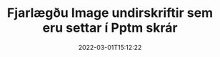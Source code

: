 ---
############################# Static ############################
layout: "auto-gen-signature"
date: 2022-03-01T15:12:22
draft: false
operation: Delete
signaturetype: Image
fileformat: Pptm
productName: .NET
lang: is
productCode: net
otherformats: pdf doc docx docm dot dotm dotx odt ott rtf xls xlsx xlsm xlsb csv ods ots xltx xltm ppt pptx pps ppsx odp otp potx potm pptm ppsm
breadcrumb: Put Image signature on Pptm for C#

############################# Head ############################
head_title: "Eyða Image undirskriftum úr Pptm skrám í gegnum C#"
head_description: "Auðvelt er að eyða tilteknum Image undirskriftum úr undirrituðum Pptm skjölum með stuttum .NET kóða."

############################# Header ############################
title: "Fjarlægðu Image undirskriftir sem eru settar í Pptm skrár"
description: "Eyða ýmsum Image undirskriftum úr Pptm skjölum. Til að fjarlægja Image undirskrift þarf einfaldan C# kóða."
bg_image: "https://cms.admin.containerize.com/templates/aspose/App_Themes/V3/images/bg/header1.png"
bg_overlay: false
button:
    enable: true

############################# SubMenu ############################
submenu:
    enable: true

    left:
        img_alt: "GroupDocs.Signature for .NET"
        image: "https://cms.admin.containerize.com/templates/groupdocs/images/product-logos/90x90-noborder/groupdocs-signature-net.png"
        product: "GroupDocs.Signature"
        platform: ".NET"



############################# About ############################
about:
    enable: true
    title: "Fáðu upplýsingar um eiginleika GroupDocs.Signature for .NET API"
    content: |
        [GroupDocs.Signature for .NET](https://products.groupdocs.com/signature/net/) API veitir margar leiðir til að vinna úr skjölum þínum með rafrænum undirskriftum. Stafrænar undirskriftir eins og textar, myndir, stafræn skilríki, strikamerki, QR-kóðar, stimplar eða lýsigögn eru tiltækar. Viðskiptavinir hafa möguleika á að bæta við, eyða, uppfæra, sannreyna eða leita í stafrænum undirskriftum á PDF skjölum, MS Word skjölum, MS Excel vinnubókum, MS PowerPoint kynningum, Adobe Photoshop skrám og ýmsum myndsniðum. Mikill fjöldi gagnlegra eiginleika og stillinga er til staðar.
    

############################# Steps ############################
steps:
    enable: true
    title_left: "Hvernig á að fjarlægja Image undirskriftir úr Pptm skjalinu þínu"
    content_left: |
        [GroupDocs.Signature for .NET](https://products.groupdocs.com/signature/net/) býður upp á gagnlegan eiginleika til að hreinsa Pptm skjöl af Image undirskriftum með nokkrum línum af kóða.
        
        * Í fyrsta lagi, staðfestu Signature hlut sem fer í gegnum slóðina í skjalið þitt sem byggingarbreytu.
        * Búðu síðan til viðeigandi undirskriftarhlut og settu upp einstakt auðkenni hans.
        * Eftir það skaltu kalla á Delete method sem sendir undirskriftarhlut sem verður að eyða.
        * Að lokum, niðurstöður vinnsluaðgerða.

    title_right: "kerfis kröfur"
    content_right: |
        GroupDocs.Signature for .NET eru studd á öllum helstu kerfum og stýrikerfum. Áður en þú keyrir kóðann hér að neðan skaltu ganga úr skugga um að þú hafir eftirfarandi forsendur uppsettar á kerfinu þínu.

        * Stýrikerfi: Microsoft Windows, Linux, MacOS
        * Þróunarumhverfi: Microsoft Visual Studio, Xamarin, MonoDevelop
        * Frameworks: .NET Framework, .NET Standard, .NET Core, Mono
        * Sæktu nýjustu útgáfuna af GroupDocs.Signature for .NET frá [Nuget](https://www.nuget.org/packages/groupdocs.signature)
         
    code: |
        ```csharp    
                
        // Set up input Pptm file
        string filePath = "input.pptm";

        // Instantiate Signature for input file
        using (GroupDocs.Signature.Signature signature = new GroupDocs.Signature.Signature(filePath))
        {
                // Id of signature which is supposed to be deleted
                // such Id may be obtained as result of search operation
                string id = "e3ad0ec7-9abf-426d-b9aa-b3328f3f1470";

                // provide signature features to delete
                // set up particular signature id
                ImageSignature signatureToDelete = new ImageSignature(id);

                // delete signature
                bool deleteResult = signature.Delete(signatureToDelete);

                // process deletion result
                if (deleteResult)
                {
                    Console.WriteLine("Signature was deleted successfully!");
                }
        }
        ```

############################# Demos ############################
demos:
    enable: true
    title: "Undirskrift með Image undirskriftum Live Demo"
    content: |
       Bættu ýmsum rafrænum undirskriftum við Pptm skrá núna með því að fara á [GroupDocs.Signature App](https://products.groupdocs.app/signature/family) vefsíðuna.          

############################# More Formats ############################
more_formats:
    enable: true
    title: "Eyddu Image undirskriftunum þínum með C#"
    content: |
        "Eyðing rafrænna undirskrifta sem bætt var við ýmis skjalasnið. Fjarlægðu undirskriftir fljótt án aukakóða."
    format: 
       
       
back_to_top:
    enable: true
---